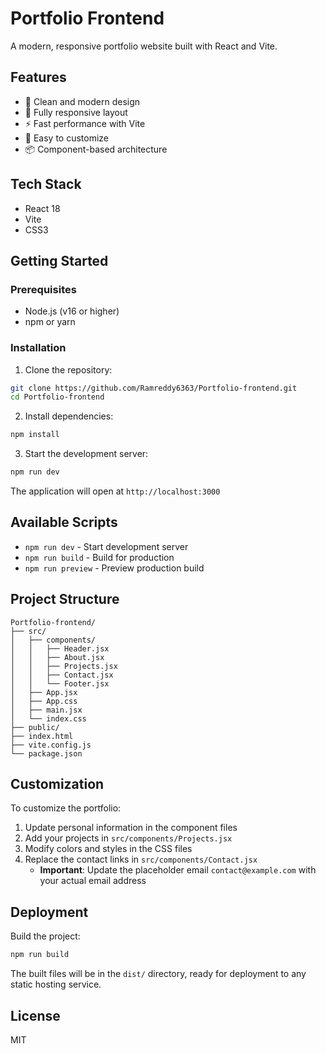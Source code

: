 # Portfolio Frontend

A modern, responsive portfolio website built with React and Vite.

## Features

- 🎨 Clean and modern design
- 📱 Fully responsive layout
- ⚡ Fast performance with Vite
- 🎯 Easy to customize
- 📦 Component-based architecture

## Tech Stack

- React 18
- Vite
- CSS3

## Getting Started

### Prerequisites

- Node.js (v16 or higher)
- npm or yarn

### Installation

1. Clone the repository:
```bash
git clone https://github.com/Ramreddy6363/Portfolio-frontend.git
cd Portfolio-frontend
```

2. Install dependencies:
```bash
npm install
```

3. Start the development server:
```bash
npm run dev
```

The application will open at `http://localhost:3000`

## Available Scripts

- `npm run dev` - Start development server
- `npm run build` - Build for production
- `npm run preview` - Preview production build

## Project Structure

```
Portfolio-frontend/
├── src/
│   ├── components/
│   │   ├── Header.jsx
│   │   ├── About.jsx
│   │   ├── Projects.jsx
│   │   ├── Contact.jsx
│   │   └── Footer.jsx
│   ├── App.jsx
│   ├── App.css
│   ├── main.jsx
│   └── index.css
├── public/
├── index.html
├── vite.config.js
└── package.json
```

## Customization

To customize the portfolio:

1. Update personal information in the component files
2. Add your projects in `src/components/Projects.jsx`
3. Modify colors and styles in the CSS files
4. Replace the contact links in `src/components/Contact.jsx`
   - **Important**: Update the placeholder email `contact@example.com` with your actual email address

## Deployment

Build the project:
```bash
npm run build
```

The built files will be in the `dist/` directory, ready for deployment to any static hosting service.

## License

MIT